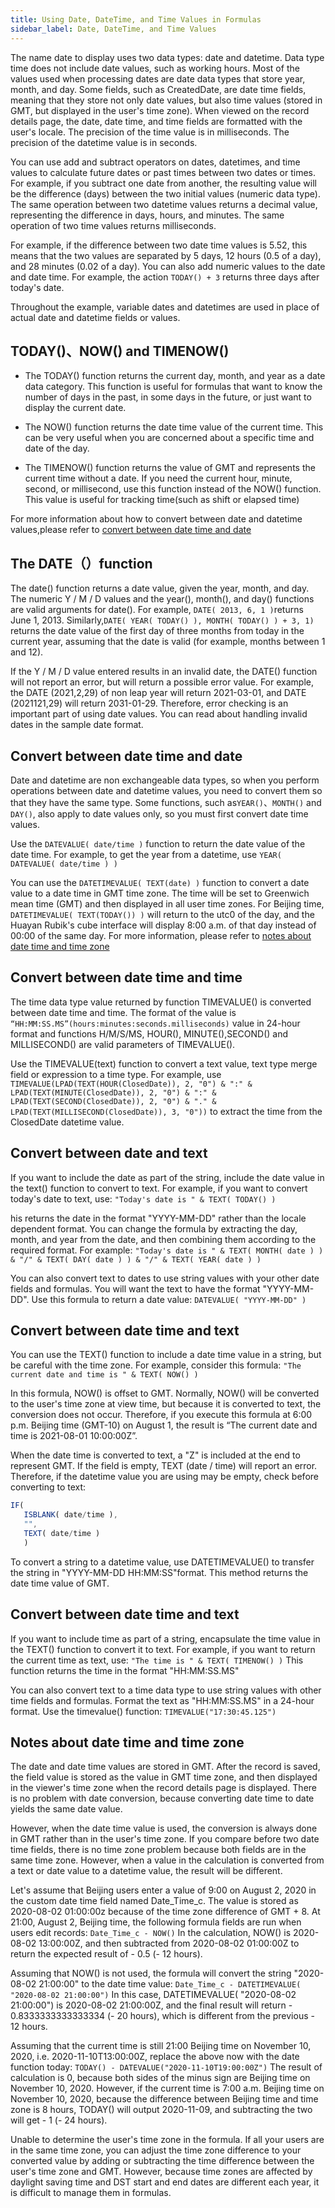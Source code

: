 ```yaml
---
title: Using Date, DateTime, and Time Values in Formulas
sidebar_label: Date, DateTime, and Time Values
---
```


The name date to display uses two data types: date and datetime. Data type time does not include date values, such as working hours. Most of the values used when processing dates are date data types that store year, month, and day. Some fields, such as CreatedDate, are date time fields, meaning that they store not only date values, but also time values (stored in GMT, but displayed in the user's time zone). When viewed on the record details page, the date, date time, and time fields are formatted with the user's locale. The precision of the time value is in milliseconds. The precision of the datetime value is in seconds.

You can use add and subtract operators on dates, datetimes, and time values to calculate future dates or past times between two dates or times. For example, if you subtract one date from another, the resulting value will be the difference (days) between the two initial values (numeric data type). The same operation between two datetime values returns a decimal value, representing the difference in days, hours, and minutes. The same operation of two time values returns milliseconds.

For example, if the difference between two date time values is 5.52, this means that the two values are separated by 5 days, 12 hours (0.5 of a day), and 28 minutes (0.02 of a day). You can also add numeric values to the date and date time. For example, the action `TODAY() + 3` returns three days after today's date. <!-- For details and examples of using dates, please refer to [Sample date formula](url) -->

Throughout the example, variable dates and datetimes are used in place of actual date and datetime fields or values.

## TODAY()、NOW() and TIMENOW()

- The TODAY() function returns the current day, month, and year as a date data category. This function is useful for formulas that want to know the number of days in the past, in some days in the future, or just want to display the current date.

- The NOW() function returns the date time value of the current time. This can be very useful when you are concerned about a specific time and date of the day.

- The TIMENOW() function returns the value of GMT and represents the current time without a date. If you need the current hour, minute, second, or millisecond, use this function instead of the NOW() function. This value is useful for tracking time(such as shift or elapsed time)

For more information about how to convert between date and datetime values,please refer to [convert between date time and date](#convert-between-date-time-and-date)

## The DATE（）function

The date() function returns a date value, given the year, month, and day. The numeric Y / M / D values and the year(), month(), and day() functions are valid arguments for date(). For example, `DATE( 2013, 6, 1 )`returns June 1, 2013. Similarly,`DATE( YEAR( TODAY() ), MONTH( TODAY() ) + 3, 1)` returns the date value of the first day of three months from today in the current year, assuming that the date is valid (for example, months between 1 and 12).

If the Y / M / D value entered results in an invalid date, the DATE() function will not report an error, but will return a possible error value. For example, the DATE (2021,2,29) of non leap year will return 2021-03-01, and DATE (2021121,29) will return 2031-01-29. Therefore, error checking is an important part of using date values. You can read about handling invalid dates in the sample date format.

## Convert between date time and date

Date and datetime are non exchangeable data types, so when you perform operations between date and datetime values, you need to convert them so that they have the same type. Some functions, such as`YEAR()`、`MONTH()` and `DAY()`, also apply to date values only, so you must first convert date time values.

Use the `DATEVALUE( date/time )` function to return the date value of the date time. For example, to get the year from a datetime, use `YEAR( DATEVALUE( date/time ) )`

You can use the `DATETIMEVALUE( TEXT(date) )` function to convert a date value to a date time in GMT time zone. The time will be set to Greenwich mean time (GMT) and then displayed in all user time zones. For Beijing time, `DATETIMEVALUE( TEXT(TODAY()) )` will return to the utc0 of the day, and the Huayan Rubik's cube interface will display 8:00 a.m. of that day instead of 00:00 of the same day. For more information, please refer to [notes about date time and time zone](#notes-about-date-time-and-time-zone)

## Convert between date time and time

The time data type value returned by function TIMEVALUE() is converted between date time and time. The format of the value is `“HH:MM:SS.MS”(hours:minutes:seconds.milliseconds)` value in 24-hour format and functions H/M/S/MS, HOUR(), MINUTE(),SECOND() and MILLISECOND() are valid parameters of TIMEVALUE().

Use the TIMEVALUE(text) function to convert a text value, text type merge field or expression to a time type. For example, use `TIMEVALUE(LPAD(TEXT(HOUR(ClosedDate)), 2, "0") & ":" & LPAD(TEXT(MINUTE(ClosedDate)), 2, "0") & ":" & LPAD(TEXT(SECOND(ClosedDate)), 2, "0") & "." & LPAD(TEXT(MILLISECOND(ClosedDate)), 3, "0"))` to extract the time from the ClosedDate datetime value.

## Convert between date and text

If you want to include the date as part of the string, include the date value in the text() function to convert to text. For example, if you want to convert today's date to text, use:
`"Today's date is " & TEXT( TODAY() )`

his returns the date in the format "YYYY-MM-DD" rather than the locale dependent format. You can change the formula by extracting the day, month, and year from the date, and then combining them according to the required format. For example:
`"Today's date is " & TEXT( MONTH( date ) ) & "/" & TEXT( DAY( date ) ) & "/" & TEXT( YEAR( date ) )`

You can also convert text to dates to use string values with your other date fields and formulas. You will want the text to have the format "YYYY-MM-DD". Use this formula to return a date value:
`DATEVALUE( "YYYY-MM-DD" )`

## Convert between date time and text

You can use the TEXT() function to include a date time value in a string, but be careful with the time zone. For example, consider this formula:
`"The current date and time is " & TEXT( NOW() )`

In this formula, NOW() is offset to GMT. Normally, NOW() will be converted to the user's time zone at view time, but because it is converted to text, the conversion does not occur. Therefore, if you execute this formula at 6:00 p.m. Beijing time (GMT-10) on August 1, the result is “The current date and time is 2021-08-01 10:00:00Z”.

When the date time is converted to text, a "Z" is included at the end to represent GMT. If the field is empty, TEXT (date / time) will report an error. Therefore, if the datetime value you are using may be empty, check before converting to text:

```js
IF(
   ISBLANK( date/time ),
   "",
   TEXT( date/time )
   )
   ```

To convert a string to a datetime value, use DATETIMEVALUE() to transfer the string in "YYYY-MM-DD HH:MM:SS"format. This method returns the date time value of GMT.

## Convert between date time and text

If you want to include time as part of a string, encapsulate the time value in the TEXT() function to convert it to text. For example, if you want to return the current time as text, use:
`"The time is " & TEXT( TIMENOW() )`
This function returns the time in the format "HH:MM:SS.MS"

You can also convert text to a time data type to use string values with other time fields and formulas. Format the text as "HH:MM:SS.MS" in a 24-hour format. Use the timevalue() function:
`TIMEVALUE("17:30:45.125")`

## Notes about date time and time zone

The date and date time values are stored in GMT. After the record is saved, the field value is stored as the value in GMT time zone, and then displayed in the viewer's time zone when the record details page is displayed. There is no problem with date conversion, because converting date time to date yields the same date value.

However, when the date time value is used, the conversion is always done in GMT rather than in the user's time zone. If you compare before two date time fields, there is no time zone problem because both fields are in the same time zone. However, when a value in the calculation is converted from a text or date value to a datetime value, the result will be different.

Let's assume that Beijing users enter a value of 9:00 on August 2, 2020 in the custom date time field named Date_Time_c. The value is stored as 2020-08-02 01:00:00z because of the time zone difference of GMT + 8. At 21:00, August 2, Beijing time, the following formula fields are run when users edit records:
`Date_Time_c - NOW()`
In the calculation, NOW() is 2020-08-02 13:00:00Z, and then subtracted from 2020-08-02 01:00:00Z to return the expected result of - 0.5 (- 12 hours).

Assuming that NOW() is not used, the formula will convert the string "2020-08-02 21:00:00" to the date time value:
`Date_Time_c - DATETIMEVALUE( "2020-08-02 21:00:00")`
In this case, DATETIMEVALUE( "2020-08-02 21:00:00") is 2020-08-02 21:00:00Z, and the final result will return - 0.8333333333333334 (- 20 hours), which is different from the previous - 12 hours.

Assuming that the current time is still 21:00 Beijing time on November 10, 2020, i.e. 2020-11-10T13:00:00Z, replace the above now with the date function today:
`TODAY() - DATEVALUE("2020-11-10T19:00:00Z")`
The result of calculation is 0, because both sides of the minus sign are Beijing time on November 10, 2020. However, if the current time is 7:00 a.m. Beijing time on November 10, 2020, because the difference between Beijing time and time zone is 8 hours, TODAY() will output 2020-11-09, and subtracting the two will get - 1 (- 24 hours).

Unable to determine the user's time zone in the formula. If all your users are in the same time zone, you can adjust the time zone difference to your converted value by adding or subtracting the time difference between the user's time zone and GMT. However, because time zones are affected by daylight saving time and DST start and end dates are different each year, it is difficult to manage them in formulas.
